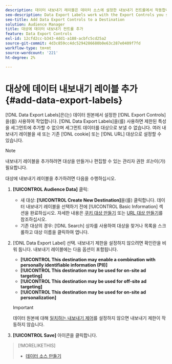 ```yaml
---
description: 데이터 내보내기 레이블은 데이터 소스에 설정한 내보내기 컨트롤에서 작동합니다. 데이터 내보내기 레이블을 사용하면 제한된 트레이트를 세그먼트에 추가할 수 없으며 세그먼트 데이터를 대상으로 전송할 수 없습니다. 여러 내보내기 레이블을 신규 또는 기존 쿠키 또는 URL 대상으로 설정할 수 있습니다.
seo-description: Data Export Labels work with the Export Controls you set on a data source. Data Export Labels prevent you from adding restricted traits to a segment and from sending segment data to a destination. You can set multiple export labels to a new or existing cookie or URL destination.
seo-title: Add Data Export Controls to a Destination
solution: Audience Manager
title: 대상에 데이터 내보내기 컨트롤 추가
feature: Data Export Controls
exl-id: 12cfd2cc-b343-4dd1-a188-acbfc5cd25a2
source-git-commit: 4d3c859cc4dc5294286680b0e63c287e0409f7fd
workflow-type: tm+mt
source-wordcount: '221'
ht-degree: 2%

---
```


# 대상에 데이터 내보내기 레이블 추가 {#add-data-export-labels}

[!DNL Data Export Labels]은(는) 데이터 원본에서 설정한 [!DNL Export Controls]을(를) 사용하여 작업합니다. [!DNL Data Export Labels]을(를) 사용하면 제한된 특성을 세그먼트에 추가할 수 없으며 세그먼트 데이터를 대상으로 보낼 수 없습니다. 여러 내보내기 레이블을 새 또는 기존 [!DNL cookie] 또는 [!DNL URL] 대상으로 설정할 수 있습니다.

>[!NOTE]
>
>내보내기 레이블을 추가하려면 대상을 만들거나 편집할 수 있는 관리자 권한 *또는*&#x200B;이(가) 필요합니다.

<!-- t_export_labels.xml -->

대상에 내보내기 레이블을 추가하려면 다음을 수행하십시오.

1. **[!UICONTROL Audience Data]** 클릭:
   * 새 대상: **[!UICONTROL Create New Destination]**&#x200B;을(를) 클릭합니다. 데이터 내보내기 레이블을 선택하기 전에 [!UICONTROL Basic Information] 섹션을 완료하십시오. 자세한 내용은 [쿠키 대상 만들기](../../features/destinations/create-cookie-destination.md) 또는 [URL 대상 만들기](../../features/destinations/create-url-destination.md)를 참조하십시오.
   * 기존 대상의 경우: [!DNL Search] 상자를 사용하여 대상을 찾거나 목록을 스크롤하고 대상 이름을 클릭하여 엽니다.
1. [!DNL Data Export Label] 선택. 내보내기 제한을 설정하지 않으려면 확인란을 비워 둡니다. 내보내기 레이블에는 다음 옵션이 포함됩니다.
   * **[!UICONTROL This destination may enable a combination with personally identifiable information (PII)]**
   * **[!UICONTROL This destination may be used for on-site ad targeting]**
   * **[!UICONTROL This destination may be used for off-site ad targeting]**
   * **[!UICONTROL This destination may be used for on-site ad personalization]**

   >[!IMPORTANT]
   >
   >데이터 원본에 대해 [일치하는 내보내기 제어](../../features/data-export-controls.md)를 설정하지 않으면 내보내기 제한이 작동하지 않습니다.
1. **[!UICONTROL Save]** 아이콘을 클릭합니다.

>[!MORELIKETHIS]
>
>* [데이터 소스 만들기](../../features/manage-datasources.md#create-data-source)
